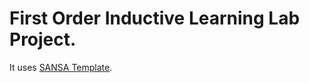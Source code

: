 First Order Inductive Learning Lab Project.
=============================

It uses [SANSA Template](https://github.com/SANSA-Stack/SANSA-Template-Maven-Spark).
